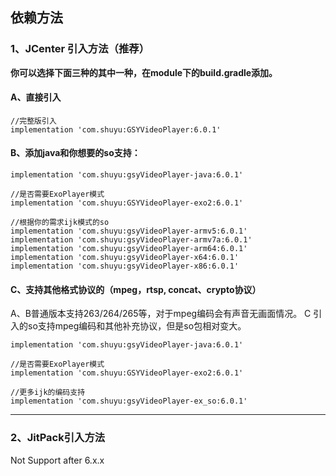 ## 依赖方法

### 1、JCenter 引入方法（推荐）

**你可以选择下面三种的其中一种，在module下的build.gradle添加。**

#### A、直接引入
```
//完整版引入
implementation 'com.shuyu:GSYVideoPlayer:6.0.1'

```

#### B、添加java和你想要的so支持：

```
implementation 'com.shuyu:gsyVideoPlayer-java:6.0.1'

//是否需要ExoPlayer模式
implementation 'com.shuyu:GSYVideoPlayer-exo2:6.0.1'

//根据你的需求ijk模式的so
implementation 'com.shuyu:gsyVideoPlayer-armv5:6.0.1'
implementation 'com.shuyu:gsyVideoPlayer-armv7a:6.0.1'
implementation 'com.shuyu:gsyVideoPlayer-arm64:6.0.1'
implementation 'com.shuyu:gsyVideoPlayer-x64:6.0.1'
implementation 'com.shuyu:gsyVideoPlayer-x86:6.0.1'

```

#### C、支持其他格式协议的（mpeg，rtsp, concat、crypto协议）

A、B普通版本支持263/264/265等，对于mpeg编码会有声音无画面情况。
C 引入的so支持mpeg编码和其他补充协议，但是so包相对变大。
 
```
implementation 'com.shuyu:gsyVideoPlayer-java:6.0.1'

//是否需要ExoPlayer模式
implementation 'com.shuyu:GSYVideoPlayer-exo2:6.0.1'

//更多ijk的编码支持
implementation 'com.shuyu:gsyVideoPlayer-ex_so:6.0.1'

```

--------------------------------------------------------------------------------

### 2、JitPack引入方法

Not Support after 6.x.x 